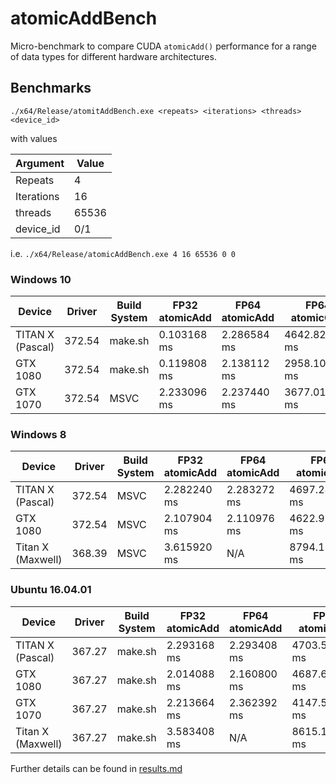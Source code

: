 # atomicAddBench

Micro-benchmark to compare CUDA `atomicAdd()` performance for a range of data types for different hardware architectures.


## Benchmarks

```
./x64/Release/atomitAddBench.exe <repeats> <iterations> <threads> <device_id>
```
with values

| Argument   | Value |
| ---------- | ----- |
| Repeats    |     4 |
| Iterations |    16 |
| threads    | 65536 |
| device_id  |   0/1 |

i.e. `./x64/Release/atomicAddBench.exe 4 16 65536 0 0`


### Windows 10

| Device            | Driver  | Build System | FP32 atomicAdd | FP64 atomicAdd | FP64 atomicCAS |
| ----------------  | ------- | ------------ | -------------- | -------------- | -------------- |
| TITAN X (Pascal)  |  372.54 | make.sh      |    0.103168 ms |    2.286584 ms | 4642.822266 ms |
| GTX 1080          |  372.54 | make.sh      |    0.119808 ms |    2.138112 ms | 2958.107910 ms |
| GTX 1070          |  372.54 | MSVC         |    2.233096 ms |    2.237440 ms | 3677.011719 ms |

### Windows 8
| Device            | Driver  | Build System | FP32 atomicAdd | FP64 atomicAdd | FP64 atomicCAS |
| ----------------  | ------- | ------------ | -------------- | -------------- | -------------- |
| TITAN X (Pascal)  |  372.54 | MSVC         |    2.282240 ms |    2.283272 ms | 4697.289063 ms |
| GTX 1080          |  372.54 | MSVC         |    2.107904 ms |    2.110976 ms | 4622.919922 ms |
| Titan X (Maxwell) |  368.39 | MSVC         |    3.615920 ms |            N/A | 8794.115234 ms |

### Ubuntu 16.04.01
| Device            | Driver  | Build System | FP32 atomicAdd | FP64 atomicAdd | FP64 atomicCAS |
| ----------------  | ------- | ------------ | -------------- | -------------- | -------------- |
| TITAN X (Pascal)  |  367.27 | make.sh      |    2.293168 ms |    2.293408 ms | 4703.542969 ms |
| GTX 1080          |  367.27 | make.sh      |    2.014088 ms |    2.160800 ms | 4687.642090 ms |
| GTX 1070          |  367.27 | make.sh      |    2.213664 ms |    2.362392 ms | 4147.560547 ms |
| Titan X (Maxwell) |  367.27 | make.sh      |    3.583408 ms |            N/A | 8615.169922 ms |


Further details can be found in [results.md](results.md)
